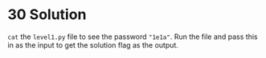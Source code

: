 # 30 Solution
`cat` the `level1.py` file to see the password `"1e1a"`. Run the file and pass this in as the input to get the solution flag as the output.